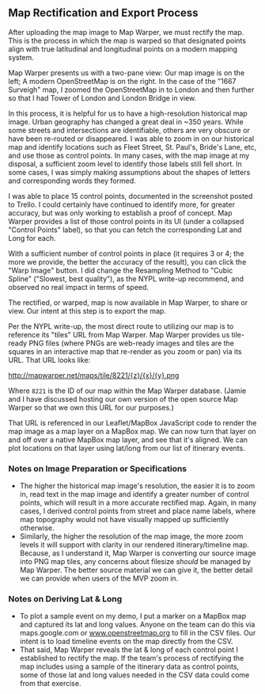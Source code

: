 ## Map Rectification and Export Process

After uploading the map image to Map Warper, we must rectify the map. This is the process in which the map is warped so that designated points align with true latitudinal and longitudinal points on a modern mapping system.

Map Warper presents us with a two-pane view: Our map image is on the left; A modern OpenStreetMap is on the right. In the case of the "1667 Surveigh" map, I zoomed the OpenStreetMap in to London and then further so that I had Tower of London and London Bridge in view.

In this process, it is helpful for us to have a high-resolution historical map image. Urban geography has changed a great deal in ~350 years. While some streets and intersections are identifiable, others are very obscure or have been re-routed or disappeared. I was able to zoom in on our historical map and identify locations such as Fleet Street, St. Paul's, Bride's Lane, etc, and use those as control points. In many cases, with the map image at my disposal, a sufficient zoom level to identify those labels still fell short. In some cases, I was simply making assumptions about the shapes of letters and corresponding words they formed.

I was able to place 15 control points, documented in the screenshot posted to Trello. I could certainly have continued to identify more, for greater accuracy, but was only working to establish a proof of concept. Map Warper provides a list of those control points in its UI (under a collapsed "Control Points" label), so that you can fetch the corresponding Lat and Long for each.

With a sufficient number of control points in place (it requires 3 or 4; the more we provide, the better the accuracy of the result), you can click the "Warp Image" button. I did change the Resampling Method to "Cubic Spline" ("Slowest, best quality"), as the NYPL write-up recommend, and observed no real impact in terms of speed.

The rectified, or warped, map is now available in Map Warper, to share or view. Our intent at this step is to export the map.

Per the NYPL write-up, the most direct route to utilizing our map is to reference its "tiles" URL from Map Warper. Map Warper provides us tile-ready PNG files (where PNGs are web-ready images and tiles are the squares in an interactive map that re-render as you zoom or pan) via its URL. That URL looks like:

http://mapwarper.net/maps/tile/8221/{z}/{x}/{y}.png

Where `8221` is the ID of our map within the Map Warper database. (Jamie and I have discussed hosting our own version of the open source Map Warper so that we own this URL for our purposes.)

That URL is referenced in our Leaflet/MapBox JavaScript code to render the map image as a map layer on a MapBox map. We can now turn that layer on and off over a native MapBox map layer, and see that it's aligned. We can plot locations on that layer using lat/long from our list of itinerary events.

### Notes on Image Preparation or Specifications

* The higher the historical map image's resolution, the easier it is to zoom in, read text in the map image and identify a greater number of control points, which will result in a more accurate rectified map. Again, in many cases, I derived control points from street and place name labels, where map topography would not have visually mapped up sufficiently otherwise.
* Similarly, the higher the resolution of the map image, the more zoom levels it will support with clarity in our rendered itinerary/timeline map. Because, as I understand it, Map Warper is converting our source image into PNG map tiles, any concerns about filesize *should* be managed by Map Warper. The better source material we can give it, the better detail we can provide when users of the MVP zoom in.

### Notes on Deriving Lat & Long

* To plot a sample event on my demo, I put a marker on a MapBox map and captured its lat and long values. Anyone on the team can do this via maps.google.com or www.openstreetmap.org to fill in the CSV files. Our intent is to load timeline events on the map directly from the CSV.
* That said, Map Warper reveals the lat & long of each control point I established to rectify the map. If the team's process of rectifying the map includes using a sample of the itinerary data as control points, some of those lat and long values needed in the CSV data could come from that exercise.